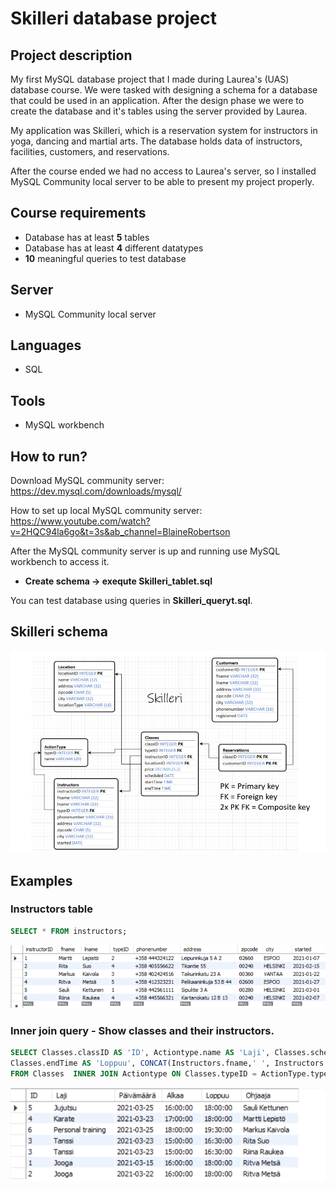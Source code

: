 # Skilleri database project

## Project description

My first MySQL database project that I made during Laurea's (UAS) database course.
We were tasked with designing a schema for a database that could be used in an application.
After the design phase we were to create the database and it's tables using the server provided by Laurea.

My application was Skilleri, which is a reservation system for instructors in yoga, dancing and martial arts.
The database holds data of instructors, facilities, customers, and reservations.

After the course ended we had no access to Laurea's server, so
I installed MySQL Community local server to be able to present my project properly.

## Course requirements

- Database has at least **5** tables
- Database has at least **4** different datatypes
- **10** meaningful queries to test database

## Server

- MySQL Community local server


## Languages

- SQL

## Tools

- MySQL workbench

## How to run?

Download MySQL community server: https://dev.mysql.com/downloads/mysql/

How to set up local MySQL community server: 
https://www.youtube.com/watch?v=2HQC94la6go&t=3s&ab_channel=BlaineRobertson

After the MySQL community server is up and running use MySQL workbench to access it.

- **Create schema -> exequte Skilleri_tablet.sql**

You can test database using queries in **Skilleri_queryt.sql**.

## Skilleri schema
![schema](images/schema.png "schema")

## Examples

### Instructors table

```sql
SELECT * FROM instructors;
```

![instructors](images/instructors.png "instructors")

### Inner join query - Show classes and their instructors.

```sql
SELECT Classes.classID AS 'ID', Actiontype.name AS 'Laji', Classes.scheduled AS 'Päivämäärä', Classes.startTime AS 'Alkaa',
Classes.endTime AS 'Loppuu', CONCAT(Instructors.fname,' ', Instructors.lname) AS 'Ohjaaja'
FROM Classes  INNER JOIN Actiontype ON Classes.typeID = ActionType.typeID INNER JOIN Instructors ON ActionType.typeID = Instructors.typeID;
```

![innerjoin](images/innerjoin.png "innerjoin")
